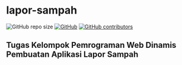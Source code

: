 # lapor-sampah

![GitHub repo size](https://img.shields.io/github/repo-size/himawanTIF/lapor-sampah?color=green&style=for-the-badge)
[![GitHub](https://img.shields.io/github/license/himawanTIF/lapor-sampah?style=for-the-badge)](https://github.com/himawanTIF/lapor-sampah/blob/main/LICENSE)
[![GitHub contributors](https://img.shields.io/github/contributors/himawanTIF/lapor-sampah?style=for-the-badge)](https://github.com/himawanTIF/lapor-sampah/graphs/contributors)

## Tugas Kelompok Pemrograman Web Dinamis Pembuatan Aplikasi Lapor Sampah